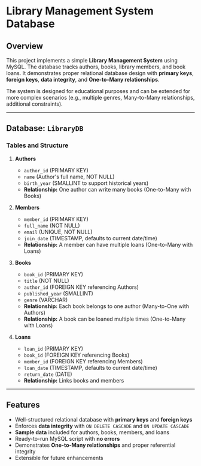 # Library Management System Database

## Overview
This project implements a simple **Library Management System** using MySQL. The database tracks authors, books, library members, and book loans. It demonstrates proper relational database design with **primary keys**, **foreign keys**, **data integrity**, and **One-to-Many relationships**.  

The system is designed for educational purposes and can be extended for more complex scenarios (e.g., multiple genres, Many-to-Many relationships, additional constraints).

---

## Database: `LibraryDB`

### Tables and Structure

1. **Authors**
   - `author_id` (PRIMARY KEY)
   - `name` (Author's full name, NOT NULL)
   - `birth_year` (SMALLINT to support historical years)
   - **Relationship:** One author can write many books (One-to-Many with Books)

2. **Members**
   - `member_id` (PRIMARY KEY)
   - `full_name` (NOT NULL)
   - `email` (UNIQUE, NOT NULL)
   - `join_date` (TIMESTAMP, defaults to current date/time)
   - **Relationship:** A member can have multiple loans (One-to-Many with Loans)

3. **Books**
   - `book_id` (PRIMARY KEY)
   - `title` (NOT NULL)
   - `author_id` (FOREIGN KEY referencing Authors)
   - `published_year` (SMALLINT)
   - `genre` (VARCHAR)
   - **Relationship:** Each book belongs to one author (Many-to-One with Authors)  
   - **Relationship:** A book can be loaned multiple times (One-to-Many with Loans)

4. **Loans**
   - `loan_id` (PRIMARY KEY)
   - `book_id` (FOREIGN KEY referencing Books)
   - `member_id` (FOREIGN KEY referencing Members)
   - `loan_date` (TIMESTAMP, defaults to current date/time)
   - `return_date` (DATE)
   - **Relationship:** Links books and members

---

## Features
- Well-structured relational database with **primary keys** and **foreign keys**
- Enforces **data integrity** with `ON DELETE CASCADE` and `ON UPDATE CASCADE`
- **Sample data** included for authors, books, members, and loans
- Ready-to-run MySQL script with **no errors**
- Demonstrates **One-to-Many relationships** and proper referential integrity
- Extensible for future enhancements
